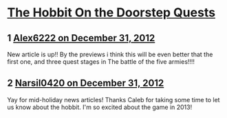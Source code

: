 # [The Hobbit On the Doorstep Quests](https://community.fantasyflightgames.com/topic/76508-the-hobbit-on-the-doorstep-quests/)

## 1 [Alex6222 on December 31, 2012](https://community.fantasyflightgames.com/topic/76508-the-hobbit-on-the-doorstep-quests/?do=findComment&comment=741006)

New article is up!! By the previews i think this will be even better that the first one, and three quest stages in The battle of the five armies!!!!

## 2 [Narsil0420 on December 31, 2012](https://community.fantasyflightgames.com/topic/76508-the-hobbit-on-the-doorstep-quests/?do=findComment&comment=741046)

Yay for mid-holiday news articles! Thanks Caleb for taking some time to let us know about the hobbit. I'm so excited about the game in 2013!

